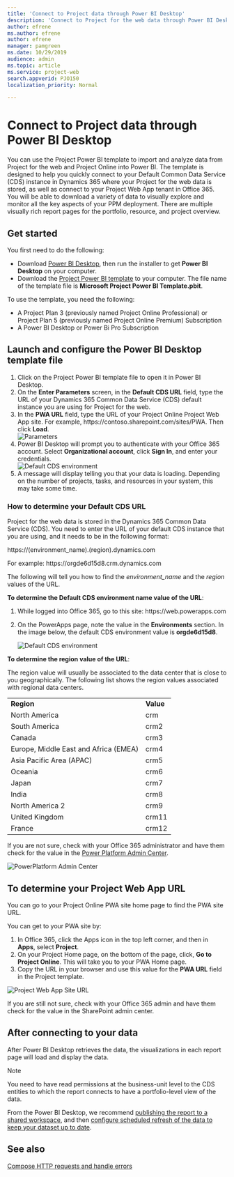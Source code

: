 ```yaml
---
title: 'Connect to Project data through Power BI Desktop'
description: 'Connect to Project for the web data through Power BI Desktop'
author: efrene
ms.author: efrene
author: efrene
manager: pamgreen
ms.date: 10/29/2019
audience: admin
ms.topic: article
ms.service: project-web
search.appverid: PJO150
localization_priority: Normal

---
```

# Connect to Project data through Power BI Desktop

You can use the Project Power BI template to import and analyze data from Project for the web and Project Online into Power BI. The template is designed to help you quickly connect to your Default Common Data Service (CDS) instance in Dynamics 365 where your Project for the web data is stored, as well as connect to your Project Web App tenant in Office 365.  You will be able to download a variety of data to visually explore and monitor all the key aspects of your PPM deployment. There are multiple visually rich report pages for the portfolio, resource, and project overview.

## Get started 
You first need to do the following:

- Download [Power BI Desktop](https://go.microsoft.com/fwlink/?LinkID=521662), then run the installer to get **Power BI Desktop** on your computer.
- Download the [Project Power BI template](https://aka.ms/ProjectReports) to your computer. The file name of the template file is **Microsoft Project Power BI Template.pbit**.
 
To use the template, you need the following:

- A Project Plan 3 (previously named Project Online Professional) or Project Plan 5 (previously named Project Online Premium) Subscription
- A Power BI Desktop or Power Bi Pro Subscription

## Launch and configure the Power BI Desktop template file
1. Click on the Project Power BI template file to open it in Power BI Desktop.
2. On the **Enter Parameters** screen, in the **Default CDS URL** field, type the URL of your Dynamics 365 Common Data Service (CDS) default instance you are using for Project for the web.<br/>
3. In the **PWA URL** field, type the URL of your Project Online Project Web App site.  For example, https://<spam><spam>contoso.sharepoint<spam><spam>.com/sites/PWA. Then click **Load**.<br/>
![Parameters](media/MSPowerBIProject.png)
4.  Power BI Desktop will prompt you to authenticate with your Office 365 account. Select **Organizational account**, click **Sign In**, and enter your credentials.</br>
![Default CDS environment](media/OrgSignin.png)
5.  A message will display telling you that your data is loading. Depending on the number of projects, tasks, and resources in your system, this may take some time. 


### How to determine your Default CDS URL

 Project for the web data is stored in the Dynamics 365 Common Data Service (CDS). You need to enter the URL of your default CDS instance that you are using, and it needs to be in the following format: 

https://<spam><spam>(environment_name).(region).dynamics<spam><spam>.com

For example:
https://<spam><spam>orgde6d15d8.crm.dynamics<spam><spam>.com

The following will tell you how to find the *environment_name* and the *region* values of the URL.

**To determine the Default CDS environment name value of the URL**:

1. While logged into Office 365, go to this site:  https://<spam><spam>web.powerapps<spam><spam>.com
2. On the PowerApps page, note the value in the **Environments** section.  In the image below, the default CDS environment value is **orgde6d15d8**.

    ![Default CDS environment](media/PowerAppsPage.png)

**To determine the region value of the URL**:

The region value will usually be associated to the data center that is close to you geographically. The following list shows the region values associated with regional data centers.

|||
|:-----|:-----|
|**Region** <br/> |**Value** <br/> |
|North America   <br/> |crm <br/> |
|South America <br/> |crm2  <br/> |
|Canada   <br/> |crm3 <br/> |
|Europe, Middle East and Africa (EMEA)  <br/> |crm4<br/> |
|Asia Pacific Area (APAC)  <br/> |crm5 <br/> |
|Oceania   <br/> |crm6 <br/> |
|Japan   <br/> |crm7 <br/> |
|India  <br/> |crm8 <br/> |
|North America 2   <br/> |crm9 <br/> |
|United Kingdom   <br/> |crm11 <br/> |
|France  <br/> |crm12 <br/> |

If you are not sure, check with your Office 365 administrator and have them check for the value in the [Power Platform Admin Center](https://docs.microsoft.com/power-platform/admin/admin-guide).

![PowerPlatform Admin Center](media/PowerPlatformAdminCenter.png)

## To determine your Project Web App URL

You can go to your Project Online PWA site home page to find the PWA site URL.

You can get to your PWA site by:

1. In Office 365, click the Apps icon in the top left corner, and then in **Apps**, select **Project**.
2. On your Project Home page, on the bottom of the page, click, **Go to Project Online**. This will take you to your PWA Home page.
3. Copy the URL in your browser and use this value for the **PWA URL** field in the Project template.

![Project Web App Site URL](media/PWASiteURL.png) 

If you are still not sure, check with your Office 365 admin and have them check for the value in the SharePoint admin center.


## After connecting to your data

After Power BI Desktop retrieves the data, the visualizations in each report page will load and display the data.  

> [!Note]
> You need to have read permissions at the business-unit level to the CDS entities to which the report connects to have a portfolio-level view of the data.  


From the Power BI Desktop, we recommend [publishing the report to a shared workspace](https://docs.microsoft.com/power-bi/desktop-upload-desktop-files), and then [configure scheduled refresh of the data to keep your dataset up to date](https://docs.microsoft.com/power-bi/refresh-scheduled-refresh).

## See also

[Compose HTTP requests and handle errors](https://docs.microsoft.com/powerapps/developer/common-data-service/webapi/compose-http-requests-handle-errors#web-api-url-and-versions)

  






